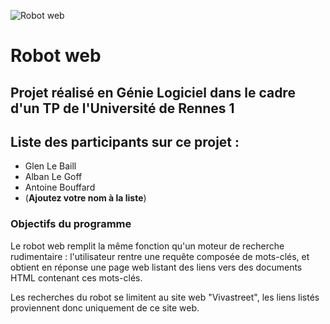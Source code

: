 ![Robot web](https://getnewsbot.com/assets/bot-69b45e7c9b1ab4062fa228f889bdcb3947cfa62915d38ddfecf2e935881af64d.svg)

# Robot web

## Projet réalisé en Génie Logiciel dans le cadre d'un TP de l'Université de Rennes 1

## Liste des participants sur ce projet :
* Glen Le Baill
* Alban Le Goff
* Antoine Bouffard
* (**Ajoutez votre nom à la liste**)

### Objectifs du programme

Le robot web remplit la même fonction qu'un moteur de recherche rudimentaire : l'utilisateur rentre une requête composée de mots-clés, et obtient en réponse une page web listant des liens vers des documents HTML contenant ces mots-clés.

Les recherches du robot se limitent au site web "Vivastreet", les liens listés proviennent donc uniquement de ce site web.